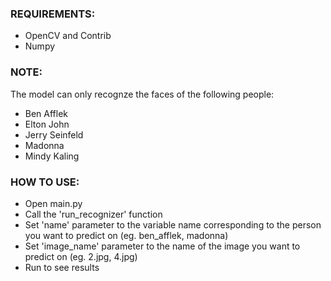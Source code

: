### REQUIREMENTS:
- OpenCV and Contrib
- Numpy


### NOTE:
The model can only recognze the faces of the following people:
- Ben Afflek
- Elton John
- Jerry Seinfeld
- Madonna
- Mindy Kaling


### HOW TO USE:
- Open main.py
- Call the 'run_recognizer' function
- Set 'name' parameter to the variable name corresponding to the person you want to predict on (eg. ben_afflek, madonna)
- Set 'image_name' parameter to the name of the image you want to predict on (eg. 2.jpg, 4.jpg)
- Run to see results

